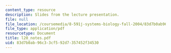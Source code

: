 ```yaml
---
content_type: resource
description: Slides from the lecture presentation.
file: null
file_location: /coursemedia/8-591j-systems-biology-fall-2004/83d7b0ab96c33cf592d7357452f34530_l20_notes.pdf
file_type: application/pdf
resourcetype: Document
title: l20_notes.pdf
uid: 83d7b0ab-96c3-3cf5-92d7-357452f34530
---
```

